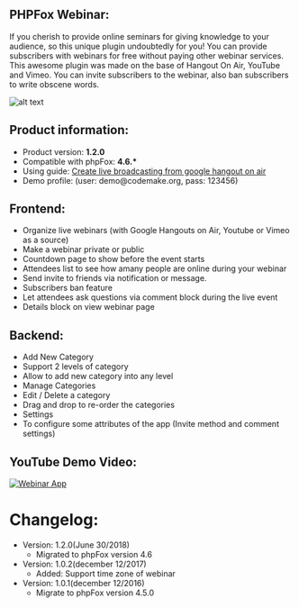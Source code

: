 <h2>PHPFox Webinar:</h2>

If you cherish to provide online seminars for giving knowledge to your audience, so this unique plugin undoubtedly for you! You can provide subscribers with webinars for free without paying other webinar services. This awesome plugin was made on the base of Hangout On Air, YouTube and Vimeo. You can invite subscribers to the webinar, also ban subscribers to write obscene words.


![alt text](https://d2h79mkp7etn4r.cloudfront.net/screenshots/2016/10/776948c086b1f2bddc70fb7b1cc21c7d.png)

<h2>Product information:</h2>
<ul>
 	<li>Product version: <strong>1.2.0</strong></li>
 	<li>Compatible with phpFox: <strong>4.6.*</strong></li>
 	<li>Using guide: <a href="http://codemake.org/how-to-create-live-broadcasting-from-google-hangout-on-air">Create live broadcasting from google hangout on air</a></li>
 	<li>Demo profile: (user: demo@codemake.org, pass: 123456)</li>
</ul>
<h2>Frontend:</h2>
<ul>
 	<li>Organize live webinars (with Google Hangouts on Air, Youtube or Vimeo as a source)</li>
 	<li>Make a webinar private or public</li>
 	<li>Countdown page to show before the event starts</li>
 	<li>Attendees list to see how amany people are online during your webinar</li>
 	<li>Send invite to friends via notification or message.</li>
 	<li>Subscribers ban feature</li>
 	<li>Let attendees ask questions via comment block during the live event</li>
 	<li>Details block on view webinar page</li>
</ul>
<h2>Backend:</h2>
<ul>
 	<li>Add New Category</li>
 	<li>Support 2 levels of category</li>
 	<li>Allow to add new category into any level</li>
 	<li>Manage Categories</li>
 	<li>Edit / Delete a category</li>
 	<li>Drag and drop to re-order the categories</li>
 	<li>Settings</li>
 	<li>To configure some attributes of the app (Invite method and comment settings)</li>
</ul>
<h2>YouTube Demo Video:</h2>
<a href="http://www.youtube.com/watch?v=J0NgTtzV8pg"><img src="http://img.youtube.com/vi/J0NgTtzV8pg/0.jpg" alt="Webinar App" /></a>
<h1>Changelog:</h1>
<ul>
 	<li>Version: 1.2.0(June 30/2018)
<ul>
 	<li>Migrated to phpFox version 4.6</li>
</ul>
</li>
 	<li>Version: 1.0.2(december 12/2017)
<ul>
 	<li>Added: Support time zone of webinar</li>
</ul>
</li>
 	<li>Version: 1.0.1(december 12/2016)
<ul>
 	<li>Migrate to phpFox version 4.5.0</li>
</ul>
</li>
</ul>
